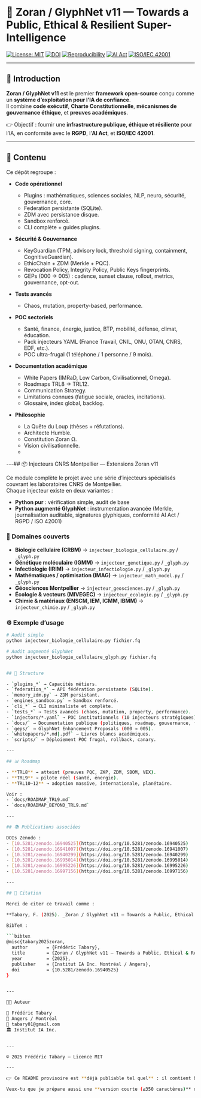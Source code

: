 # 🦋 Zoran / GlyphNet v11 — Towards a Public, Ethical & Resilient Super-Intelligence

[![License: MIT](https://img.shields.io/badge/License-MIT-green.svg)](./LICENSE)
[![DOI](https://zenodo.org/badge/DOI/10.5281/zenodo.16940525.svg)](https://doi.org/10.5281/zenodo.16940525)
[![Reproducibility](https://img.shields.io/badge/Reproducibility-Open%20Science-blue)](https://zoran-2040-asim-swxr6lh.gamma.site/)
[![AI Act](https://img.shields.io/badge/EU%20AI%20Act-Ready-orange)](https://artificialintelligenceact.eu/)
[![ISO/IEC 42001](https://img.shields.io/badge/ISO/IEC-42001-informational)](https://www.iso.org/standard/81230.html)

---

## 🔎 Introduction

**Zoran / GlyphNet v11** est le premier **framework open-source** conçu comme un **système d’exploitation pour l’IA de confiance**.  
Il combine **code exécutif**, **Charte Constitutionnelle**, **mécanismes de gouvernance éthique**, et **preuves académiques**.

👉 Objectif : fournir une **infrastructure publique, éthique et résiliente** pour l’IA, en conformité avec le **RGPD**, l’**AI Act**, et **ISO/IEC 42001**.

---

## 📂 Contenu

Ce dépôt regroupe :

- **Code opérationnel**  
  - Plugins : mathématiques, sciences sociales, NLP, neuro, sécurité, gouvernance, core.  
  - Federation persistante (SQLite).  
  - ZDM avec persistance disque.  
  - Sandbox renforcé.  
  - CLI complète + guides plugins.

- **Sécurité & Gouvernance**  
  - KeyGuardian (TPM, advisory lock, threshold signing, containment, CognitiveGuardian).  
  - EthicChain + ZDM (Merkle + PQC).  
  - Revocation Policy, Integrity Policy, Public Keys fingerprints.  
  - GEPs (000 → 005) : cadence, sunset clause, rollout, metrics, gouvernance, opt-out.

- **Tests avancés**  
  - Chaos, mutation, property-based, performance.

- **POC sectoriels**  
  - Santé, finance, énergie, justice, BTP, mobilité, défense, climat, éducation.  
  - Pack injecteurs YAML (France Travail, CNIL, ONU, OTAN, CNRS, EDF, etc.).  
  - POC ultra-frugal (1 téléphone / 1 personne / 9 mois).

- **Documentation académique**  
  - White Papers (IMRaD, Low Carbon, Civilisationnel, Omega).  
  - Roadmaps TRL8 → TRL12.  
  - Communication Strategy.  
  - Limitations connues (fatigue sociale, oracles, incitations).  
  - Glossaire, index global, backlog.  

- **Philosophie**  
  - La Quête du Loup (thèses + réfutations).  
  - Architecte Humble.  
  - Constitution Zoran Ω.  
  - Vision civilisationnelle.
  - 

---## 📦 Injecteurs CNRS Montpellier — Extensions Zoran v11

Ce module complète le projet avec une série d’injecteurs spécialisés couvrant les laboratoires CNRS de Montpellier.  
Chaque injecteur existe en deux variantes :  

- **Python pur** : vérification simple, audit de base  
- **Python augmenté GlyphNet** : instrumentation avancée (Merkle, journalisation auditable, signatures glyphiques, conformité AI Act / RGPD / ISO 42001)  

### 🔬 Domaines couverts
- **Biologie cellulaire (CRBM)** → `injecteur_biologie_cellulaire.py` / `_glyph.py`  
- **Génétique moléculaire (IGMM)** → `injecteur_genetique.py` / `_glyph.py`  
- **Infectiologie (IRIM)** → `injecteur_infectiologie.py` / `_glyph.py`  
- **Mathématiques / optimisation (IMAG)** → `injecteur_math_model.py` / `_glyph.py`  
- **Géosciences Montpellier** → `injecteur_geosciences.py` / `_glyph.py`  
- **Écologie & vecteurs (MIVEGEC)** → `injecteur_ecologie.py` / `_glyph.py`  
- **Chimie & matériaux (ENSCM, IEM, ICMM, IBMM)** → `injecteur_chimie.py` / `_glyph.py`  

### ⚙️ Exemple d’usage
```bash
# Audit simple
python injecteur_biologie_cellulaire.py fichier.fq

# Audit augmenté GlyphNet
python injecteur_biologie_cellulaire_glyph.py fichier.fq


## 📖 Structure

- `plugins_*` → Capacités métiers.  
- `federation_*` → API fédération persistante (SQLite).  
- `memory_zdm.py` → ZDM persistant.  
- `engines_sandbox.py` → Sandbox renforcé.  
- `cli_*` → CLI minimaliste et complète.  
- `tests_*` → Tests avancés (chaos, mutation, property, performance).  
- `injectors/*.yaml` → POC institutionnels (10 injecteurs stratégiques).  
- `docs/` → Documentation publique (politiques, roadmap, gouvernance, fatigue sociale).  
- `geps/` → GlyphNet Enhancement Proposals (000 → 005).  
- `whitepapers/*.md|.pdf` → Livres blancs académiques.  
- `scripts/` → Déploiement POC frugal, rollback, canary.  

---

## 📊 Roadmap

- **TRL8** → atteint (preuves PQC, ZKP, ZDM, SBOM, VEX).  
- **TRL9** → pilote réel (santé, énergie).  
- **TRL10–12** → adoption massive, internationale, planétaire.

Voir :  
- `docs/ROADMAP_TRL9.md`  
- `docs/ROADMAP_BEYOND_TRL9.md`  

---

## 📚 Publications associées

DOIs Zenodo :  
- [10.5281/zenodo.16940525](https://doi.org/10.5281/zenodo.16940525)  
- [10.5281/zenodo.16941007](https://doi.org/10.5281/zenodo.16941007)  
- [10.5281/zenodo.16940299](https://doi.org/10.5281/zenodo.16940299)  
- [10.5281/zenodo.16995014](https://doi.org/10.5281/zenodo.16995014)  
- [10.5281/zenodo.16995226](https://doi.org/10.5281/zenodo.16995226)  
- [10.5281/zenodo.16997156](https://doi.org/10.5281/zenodo.16997156)  

---

## 📜 Citation

Merci de citer ce travail comme :  

**Tabary, F. (2025). _Zoran / GlyphNet v11 — Towards a Public, Ethical & Resilient Super-Intelligence._ Institut IA Inc., Montréal / Angers. DOI:10.5281/zenodo.16940525**  

BibTeX :  

```bibtex
@misc{tabary2025zoran,
  author       = {Frédéric Tabary},
  title        = {Zoran / GlyphNet v11 — Towards a Public, Ethical & Resilient Super-Intelligence},
  year         = {2025},
  publisher    = {Institut IA Inc. Montréal / Angers},
  doi          = {10.5281/zenodo.16940525}
}


---

🧑‍💻 Auteur

👤 Frédéric Tabary
📍 Angers / Montréal
📧 tabary01@gmail.com
🏛️ Institut IA Inc.


---

© 2025 Frédéric Tabary — Licence MIT

---

👉 Ce README provisoire est **déjà publiable tel quel** : il contient badges, DOIs, structure, citation, et reflète l’intégralité de ce qu’on a produit.  

Veux-tu que je prépare aussi une **version courte (≤350 caractères)** qui pourra servir sur Zenodo/GitHub description ?
